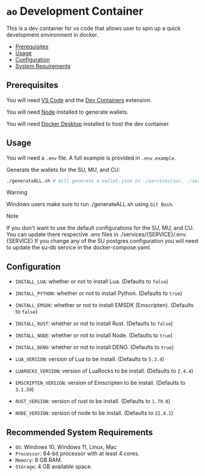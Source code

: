 # `ao` Development Container

This is a dev container for vs code that allows user to spin up a quick development environment in docker.

<!-- toc -->

- [Prerequisites](#prerequisites)
- [Usage](#usage)
- [Configuration](#environment-variables)
- [System Requirements](#recommended-system-requirements)


<!-- tocstop -->

## Prerequisites

You will need [VS Code](https://code.visualstudio.com/) and the [Dev Containers](https://marketplace.visualstudio.com/items?itemName=ms-vscode-remote.remote-containers) extension. 

You will need [Node](https://nodejs.org/en) installed to generate wallets. 

You will need [Docker Desktop](https://www.docker.com/products/docker-desktop/) installed to host the dev container. 

## Usage

You will need a `.env` file. A full example is provided in `.env.example`.

Generate the wallets for the SU, MU, and CU:
```sh
./generateALL.sh # Will generate a wallet.json in ./services/su/, ./services/mu/, and ./services/cu
```

> [!WARNING]  
> Windows users make sure to run ./generateALL.sh using `Git Bash`.

> [!NOTE]
> If you don't want to use the default configurations for the SU, MU, and CU.
> You can update there respective .env files in ./services/{SERVICE}/.env.{SERVICE}
> If you change any of the SU postgres configuration you will need to update the su-db service in the docker-compose.yaml.

## Configuration

- `INSTALL_LUA`: whether or not to install Lua. (Defaults to `false`)
- `INSTALL_PYTHON`: whether or not to install Python. (Defaults to `true`)
- `INSTALL_EMSDK`: whether or not to install EMSDK (Emscripten). (Defaults to `false`)
- `INSTALL_RUST`: whether or not to install Rust. (Defaults to `false`)
- `INSTALL_NODE`: whether or not to install Node. (Defaults to `true`)
- `INSTALL_DENO`: whether or not to install DENO. (Defaults to `true`)

- `LUA_VERSION`: version of Lua to be install. (Defaults to `5.3.4`)
- `LUAROCKS_VERSION`: version of LuaRocks to be install. (Defaults to `2.4.4`)
- `EMSCRIPTEN_VERSION`: version of Emscripten to be install. (Defaults to `3.1.59`)
- `RUST_VERSION`: version of rust to be install. (Defaults to `1.79.0`)
- `NODE_VERSION`: version of node to be install. (Defaults to `22.4.1`)

## Recommended System Requirements

- `OS`: Windows 10, Windows 11, Linux, Mac
- `Processor`: 64-bit processor with at least 4 cores.
- `Memory`: 8 GB RAM.
- `Storage`: 4 GB available space.